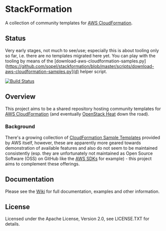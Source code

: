 # StackFormation

 A collection of community templates for [AWS CloudFormation](http://aws.amazon.com/cloudformation/).

## Status

Very early stages, not much to see/use; especially this is about tooling only so far, i.e. there are no templates migrated here yet. You can play with the tooling by means of the 
[download-aws-cloudformation-samples.py](https://github.com/sopel/stackformation/blob/master/scripts/download-aws-cloudformation-samples.py](d) helper script.

[![Build Status](http://ci.labs.cityindex.com:8080/job/stackformation/badge/icon)](http://ci.labs.cityindex.com:8080/job/stackformation/)

## Overview

This project aims to be a shared repository hosting community templates for [AWS CloudFormation](http://aws.amazon.com/cloudformation/)
(and eventually [OpenStack Heat](https://github.com/openstack/heat) down the road).

### Background

There's a growing collection of [CloudFormation Sample Templates](http://aws.amazon.com/cloudformation/aws-cloudformation-templates/) provided by AWS itself,
however, these are apparently more geared towards demonstration of available features and also do not seem to be maintained consistently (esp. they are unfortunately
not maintained as Open Source Software (OSS) on GitHub like the [AWS SDKs](http://aws.amazon.com/tools/) for example) - this project aims to complement these offerings.

## Documentation

Please see the [Wiki](https://github.com/sopel/stackformation/wiki) for full documentation, examples and other information.

## License

Licensed under the Apache License, Version 2.0, see LICENSE.TXT for details.
